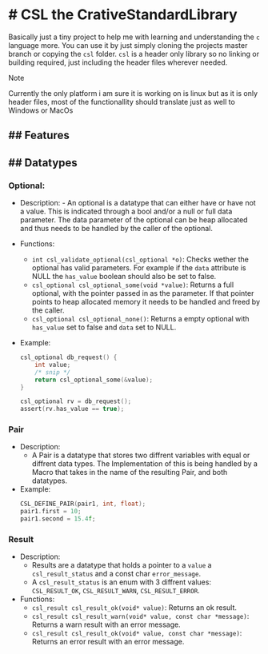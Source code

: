 # # CSL the CrativeStandardLibrary

Basically just a tiny project to help me with learning and understanding the `c` language more.
You can use it by just simply cloning the projects master branch or copying the `csl` folder.
`csl` is a header only library so no linking or building required, just including the header files wherever needed.

> [!NOTE]
> Currently the only platform i am sure it is working on is linux but as it is only header files, most of the functionallity should translate just as well to Windows or MacOs

## ## Features

## ## Datatypes

### Optional:

- Description: - An optional is a datatype that can either have or have not a value. This is indicated through a bool and/or a null or full data parameter.
  The data parameter of the optional can be heap allocated and thus needs to be handled by the caller of the optional.
- Functions:
  - `int csl_validate_optional(csl_optional *o)`:
    Checks wether the optional has valid parameters. For example if the `data` attribute is NULL the `has_value` boolean should also be set to false.
  - `csl_optional csl_optional_some(void *value)`:
    Returns a full optional, with the pointer passed in as the parameter.
    If that pointer points to heap allocated memory it needs to be handled and freed by the caller.
  - `csl_optional csl_optional_none()`:
    Returns a empty optional with `has_value` set to false and `data` set to NULL.
- Example:

  ```c
  csl_optional db_request() {
      int value;
      /* snip */
      return csl_optional_some(&value);
  }

  csl_optional rv = db_request();
  assert(rv.has_value == true);
  ```

### Pair

- Description:
  - A Pair is a datatype that stores two diffrent variables with equal or diffrent data types. The Implementation of this is being handled by a Macro that takes in the name of the resulting Pair, and both datatypes.
- Example:
  ```c
  CSL_DEFINE_PAIR(pair1, int, float);
  pair1.first = 10;
  pair1.second = 15.4f;
  ```

### Result

- Description:
  - Results are a datatype that holds a pointer to a `value` a `csl_result_status` and a const char `error_message`.
  - A `csl_result_status` is an enum with 3 diffrent values: `CSL_RESULT_OK`, `CSL_RESULT_WARN`, `CSL_RESULT_ERROR`.
- Functions:
  - `csl_result csl_result_ok(void* value)`:
    Returns an ok result.
  - `csl_result csl_result_warn(void* value, const char *message)`:
    Returns a warn result with an error message.
  - `csl_result csl_result_ok(void* value, const char *message)`:
    Returns an error result with an error message.

